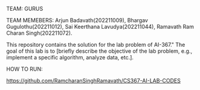 TEAM: GURUS

TEAM MEMEBERS: Arjun Badavath(202211009), Bhargav Gugulothu(202211012), Sai Keerthana Lavudya(202211044), Ramavath Ram Charan Singh(202211072).

This repository contains the solution for the lab problem of AI-367." The goal of this lab is to [briefly describe the objective of the lab problem, e.g., implement a specific algorithm, analyze data, etc.].

HOW TO RUN:

https://github.com/RamcharanSinghRamavath/CS367-AI-LAB-CODES

